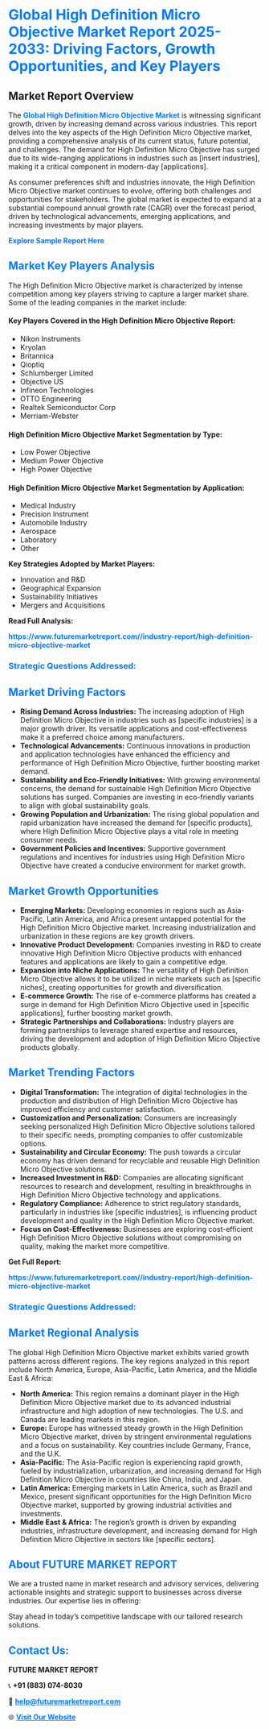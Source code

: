 <h1 style="color: #007BFF;">Global High Definition Micro Objective Market Report 2025-2033: Driving Factors, Growth Opportunities, and Key Players</h1>

<section id="overview">
<h2>Market Report Overview</h2>
<p>The <a href="https://www.futuremarketreport.com//industry-report/high-definition-micro-objective-market" style="color: #007BFF; text-decoration: none;"><strong>Global High Definition Micro Objective Market</strong></a> is witnessing significant growth, driven by increasing demand across various industries. This report delves into the key aspects of the High Definition Micro Objective market, providing a comprehensive analysis of its current status, future potential, and challenges. The demand for High Definition Micro Objective has surged due to its wide-ranging applications in industries such as [insert industries], making it a critical component in modern-day [applications].</p>
<p>As consumer preferences shift and industries innovate, the High Definition Micro Objective market continues to evolve, offering both challenges and opportunities for stakeholders. The global market is expected to expand at a substantial compound annual growth rate (CAGR) over the forecast period, driven by technological advancements, emerging applications, and increasing investments by major players.</p>
</section>

<section id="overview">
<p><a href="https://www.futuremarketreport.com//request-sample/reportId=81448" style="color: #007BFF; text-decoration: none;"><strong>Explore Sample Report Here</strong></a></p>
</section>

<section id="key-players">
<h2 style="color: #007BFF;">Market Key Players Analysis</h2>
<p>The High Definition Micro Objective market is characterized by intense competition among key players striving to capture a larger market share. Some of the leading companies in the market include:</p>
<h4>Key Players Covered in the High Definition Micro Objective Report:</h4>
<ul><li>Nikon Instruments</li><li>Kryolan</li><li>Britannica</li><li>Qioptiq</li><li>Schlumberger Limited</li><li>Objective US</li><li>Infineon Technologies</li><li>OTTO Engineering</li><li>Realtek Semiconductor Corp</li><li>Merriam-Webster</li></ul>
<h4>High Definition Micro Objective Market Segmentation by Type:</h4>
<ul><li>Low Power Objective</li><li>Medium Power Objective</li><li>High Power Objective</li></ul>

<h4>High Definition Micro Objective Market Segmentation by Application:</h4>
<ul><li>Medical Industry</li><li>Precision Instrument</li><li>Automobile Industry</li><li>Aerospace</li><li>Laboratory</li><li>Other</li></ul>
<p><strong>Key Strategies Adopted by Market Players:</strong></p>
<ul>
<li>Innovation and R&D</li>
<li>Geographical Expansion</li>
<li>Sustainability Initiatives</li>
<li>Mergers and Acquisitions</li>
</ul>
</section>

<section>
<p><strong>Read Full Analysis: </strong></p><a href="https://www.futuremarketreport.com//industry-report/high-definition-micro-objective-market" style="color: #007BFF; text-decoration: none;"><strong>https://www.futuremarketreport.com//industry-report/high-definition-micro-objective-market</strong></a>
<h3 style="color: #007BFF;">Strategic Questions Addressed:</h3>
</section>

<section id="driving-factors">
<h2 style="color: #007BFF;">Market Driving Factors</h2>
<ul>
<li><strong>Rising Demand Across Industries:</strong> The increasing adoption of High Definition Micro Objective in industries such as [specific industries] is a major growth driver. Its versatile applications and cost-effectiveness make it a preferred choice among manufacturers.</li>
<li><strong>Technological Advancements:</strong> Continuous innovations in production and application technologies have enhanced the efficiency and performance of High Definition Micro Objective, further boosting market demand.</li>
<li><strong>Sustainability and Eco-Friendly Initiatives:</strong> With growing environmental concerns, the demand for sustainable High Definition Micro Objective solutions has surged. Companies are investing in eco-friendly variants to align with global sustainability goals.</li>
<li><strong>Growing Population and Urbanization:</strong> The rising global population and rapid urbanization have increased the demand for [specific products], where High Definition Micro Objective plays a vital role in meeting consumer needs.</li>
<li><strong>Government Policies and Incentives:</strong> Supportive government regulations and incentives for industries using High Definition Micro Objective have created a conducive environment for market growth.</li>
</ul>
</section>

<section id="growth-opportunities">
<h2 style="color: #007BFF;">Market Growth Opportunities</h2>
<ul>
<li><strong>Emerging Markets:</strong> Developing economies in regions such as Asia-Pacific, Latin America, and Africa present untapped potential for the High Definition Micro Objective market. Increasing industrialization and urbanization in these regions are key growth drivers.</li>
<li><strong>Innovative Product Development:</strong> Companies investing in R&D to create innovative High Definition Micro Objective products with enhanced features and applications are likely to gain a competitive edge.</li>
<li><strong>Expansion into Niche Applications:</strong> The versatility of High Definition Micro Objective allows it to be utilized in niche markets such as [specific niches], creating opportunities for growth and diversification.</li>
<li><strong>E-commerce Growth:</strong> The rise of e-commerce platforms has created a surge in demand for High Definition Micro Objective used in [specific applications], further boosting market growth.</li>
<li><strong>Strategic Partnerships and Collaborations:</strong> Industry players are forming partnerships to leverage shared expertise and resources, driving the development and adoption of High Definition Micro Objective products globally.</li>
</ul>
</section>

<section id="trending-factors">
<h2 style="color: #007BFF;">Market Trending Factors</h2>
<ul>
<li><strong>Digital Transformation:</strong> The integration of digital technologies in the production and distribution of High Definition Micro Objective has improved efficiency and customer satisfaction.</li>
<li><strong>Customization and Personalization:</strong> Consumers are increasingly seeking personalized High Definition Micro Objective solutions tailored to their specific needs, prompting companies to offer customizable options.</li>
<li><strong>Sustainability and Circular Economy:</strong> The push towards a circular economy has driven demand for recyclable and reusable High Definition Micro Objective solutions.</li>
<li><strong>Increased Investment in R&D:</strong> Companies are allocating significant resources to research and development, resulting in breakthroughs in High Definition Micro Objective technology and applications.</li>
<li><strong>Regulatory Compliance:</strong> Adherence to strict regulatory standards, particularly in industries like [specific industries], is influencing product development and quality in the High Definition Micro Objective market.</li>
<li><strong>Focus on Cost-Effectiveness:</strong> Businesses are exploring cost-efficient High Definition Micro Objective solutions without compromising on quality, making the market more competitive.</li>
</ul>
</section>

<section>
<p><strong>Get Full Report: </strong></p><a href="https://www.futuremarketreport.com//industry-report/high-definition-micro-objective-market" style="color: #007BFF; text-decoration: none;"><strong>https://www.futuremarketreport.com//industry-report/high-definition-micro-objective-market</strong></a>
<h3 style="color: #007BFF;">Strategic Questions Addressed:</h3>
</section>


<section id="regional-analysis">
<h2 style="color: #007BFF;">Market Regional Analysis</h2>
<p>The global High Definition Micro Objective market exhibits varied growth patterns across different regions. The key regions analyzed in this report include North America, Europe, Asia-Pacific, Latin America, and the Middle East & Africa:</p>
<ul>
<li><strong>North America:</strong> This region remains a dominant player in the High Definition Micro Objective market due to its advanced industrial infrastructure and high adoption of new technologies. The U.S. and Canada are leading markets in this region.</li>
<li><strong>Europe:</strong> Europe has witnessed steady growth in the High Definition Micro Objective market, driven by stringent environmental regulations and a focus on sustainability. Key countries include Germany, France, and the U.K.</li>
<li><strong>Asia-Pacific:</strong> The Asia-Pacific region is experiencing rapid growth, fueled by industrialization, urbanization, and increasing demand for High Definition Micro Objective in countries like China, India, and Japan.</li>
<li><strong>Latin America:</strong> Emerging markets in Latin America, such as Brazil and Mexico, present significant opportunities for the High Definition Micro Objective market, supported by growing industrial activities and investments.</li>
<li><strong>Middle East & Africa:</strong> The region’s growth is driven by expanding industries, infrastructure development, and increasing demand for High Definition Micro Objective in sectors like [specific sectors].</li>
</ul>
</section>

<footer>
<h2 style="color: #007BFF;">About FUTURE MARKET REPORT</h2>
<p>We are a trusted name in market research and advisory services, delivering actionable insights and strategic support to businesses across diverse industries. Our expertise lies in offering:</p>

<p>Stay ahead in today’s competitive landscape with our tailored research solutions.</p>

<h2 style="color: #007BFF;">Contact Us:</h2>
<p><strong>FUTURE MARKET REPORT</strong></p>
<p>📞 <strong>+91 (883) 074-8030</strong></p>
<p>📧 <strong><a href="mailto:help@futuremarketreport.com" style="color: #007BFF;">help@futuremarketreport.com</a></strong></p>
<p>🌐 <strong><a href="https://www.futuremarketreport.com/" style="color: #007BFF;">Visit Our Website</a></strong></p>
</footer>